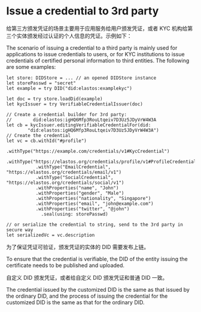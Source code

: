 # Issue a credential to 3rd party

给第三方颁发凭证的场景主要用于应用服务给用户颁发凭证，或者 KYC 机构给第三个实体颁发经过认证的个人信息的凭证。示例如下：

The scenario of issuing a credential to a third party is mainly used for applications to issue credentials to users, or for KYC institutions to issue credentials of certified personal information to third entities. The following are some examples:

```
let store: DIDStore = ... // an opened DIDStore instance
let storePasswd = "secret"
let example = try DID("did:elastos:examplekyc")

let doc = try store.loadDid(example)
let kycIssuer = try VerifiableCredentialIssuer(doc)

// Create a credential builder for 3rd party: 
//        did:elastos:igHQ6Mfp3RouLtqeiv7D3Uz5JDyVrW4W3A
let cb = kycIssuer.editingVerifiableCredentialFor(did:
        "did:elastos:igHQ6Mfp3RouLtqeiv7D3Uz5JDyVrW4W3A")
// Create the credential
let vc = cb.withId("#profile")
           .withType("https://example.com/credentials/v1#KycCredential")
           .withType("https://elastos.org/credentials/profile/v1#ProfileCredential")
           .withType("EmailCredential", "https://elastos.org/credentials/email/v1")
           .withType("SocialCredential", "https://elastos.org/credentials/social/v1")
           .withProperties("name", "John")
           .withProperties("gender", "Male")
           .withProperties("nationality", "Singapore")
           .withProperties("email", "john@example.com")
           .withProperties("twitter", "@john")
   			 .seal(using: storePasswd)

// or serialize the credential to string, send to the 3rd party in secure way
let serializedVc = vc.description
```

为了保证凭证可验证，颁发凭证的实体的 DID 需要发布上链。

To ensure that the credential is verifiable, the DID of the entity issuing the certificate needs to be published and uploaded.

自定义 DID 颁发凭证，或者给自定义 DID 颁发凭证和普通 DID 一致。

The credential issued by the customized DID is the same as that issued by the ordinary DID, and the process of issuing the credential for the customized DID is the same as that for the ordinary DID.
